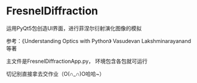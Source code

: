 # FresnelDiffraction
运用PyQt5包创造UI界面，进行菲涅尔衍射演化图像的模拟

参考：《Understanding Optics with Python》 Vasudevan Lakshminarayanand等著

主文件是FresnelDiffractionApp.py， 环境包含各包就可运行

切记别直接拿去交作业（O(∩_∩)O哈哈~）
